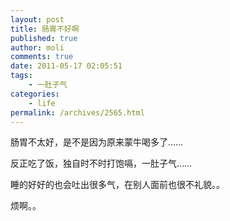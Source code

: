 ```yaml
---
layout: post
title: 肠胃不好啊
published: true
author: moli
comments: true
date: 2011-05-17 02:05:51
tags:
    - 一肚子气
categories:
    - life
permalink: /archives/2565.html
---
```

肠胃不太好，是不是因为原来蒙牛喝多了……

反正吃了饭，独自时不时打饱嗝，一肚子气……

睡的好好的也会吐出很多气，在别人面前也很不礼貌。。

烦啊。。